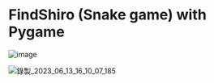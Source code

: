 # FindShiro (Snake game) with Pygame

![image](https://github.com/jimmycychang/FindShiro/assets/103914673/9c235af0-629b-41ca-80b5-174241176ddf)

![錄製_2023_06_13_16_10_07_185](https://github.com/jimmycychang/FindShiro/assets/103914673/7d801330-58a3-4b63-8998-ce2b8323b6a8)
